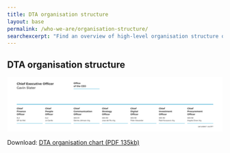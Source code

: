 ```yaml
---
title: DTA organisation structure
layout: base
permalink: /who-we-are/organisation-structure/
searchexcerpt: "Find an overview of high-level organisation structure of DTA. The DTA consists of 7 key areas covering finance, people, communication, strategy, digital products and skills, investment and procurement."
---
```




## DTA organisation structure

![Image showing the DTA organisation structure as on 1 July 2017](/images/DTA_Orgchart_Julyv2017.svg)


Download: [DTA organisation chart (PDF 135kb)](/files/DTA_Orgchart_2017_Julyv2.pdf)

